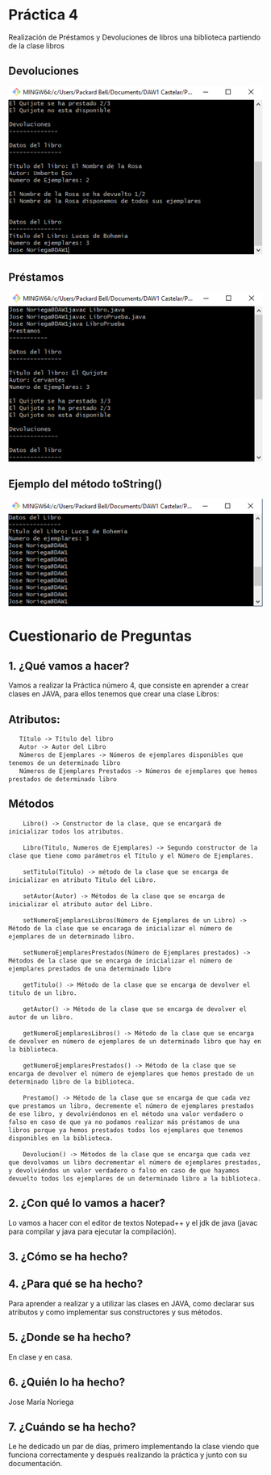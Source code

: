 # Práctica 4 

Realización de Préstamos y Devoluciones de libros una biblioteca partiendo de la clase libros

## Devoluciones 
![Devoluciones](./img/Devoluciones.png)

## Préstamos
![Préstamos](./img/Prestamos.png)

## Ejemplo del método toString()
![Ejemplo del método toString()](./img/DatosLibro.png)

# Cuestionario de Preguntas

## 1. ¿Qué vamos a hacer?
Vamos a realizar la Práctica número 4, que consiste en aprender a crear clases en JAVA, para ellos tenemos que crear una 
clase Libros:

  Atributos:
  ---------
       Título -> Título del libro 
       Autor -> Autor del Libro
       Números de Ejemplares -> Números de ejemplares disponibles que tenemos de un determinado libro 
       Números de Ejemplares Prestados -> Números de ejemplares que hemos prestados de determinado libro

  Métodos
  -------
        Libro() -> Constructor de la clase, que se encargará de inicializar todos los atributos.

        Libro(Titulo, Numeros de Ejemplares) -> Segundo constructor de la clase que tiene como parámetros el Título y el Número de Ejemplares.

        setTitulo(Titulo) -> método de la clase que se encarga de inicializar en atributo Titulo del Libro.

        setAutor(Autor) -> Métodos de la clase que se encarga de inicializar el atributo autor del Libro.

        setNumeroEjemplaresLibros(Número de Ejemplares de un Libro) -> Método de la clase que se encaraga de inicializar el número de ejemplares de un determinado libro.

        setNumeroEjemplaresPrestados(Número de Ejemplares prestados) -> Métodos de la clase que se encarga de inicializar el número de ejemplares prestados de una determinado libro

        getTitulo() -> Método de la clase que se encarga de devolver el titulo de un libro.

        getAutor() -> Método de la clase que se encarga de devolver el autor de un libro.

        getNumeroEjemplaresLibros() -> Método de la clase que se encarga de devolver en número de ejemplares de un determinado libro que hay en la biblioteca.

        getNumeroEjemplaresPrestados() -> Método de la clase que se encarga de devolver el número de ejemplares que hemos prestado de un determinado libro de la biblioteca.

        Prestamo() -> Método de la clase que se encarga de que cada vez que prestamos un libro, decremente el número de ejemplares prestados de ese libro, y devolviéndonos en el método una valor verdadero o falso en caso de que ya no podamos realizar más préstamos de una libros porque ya hemos prestados todos los ejemplares que tenemos disponibles en la biblioteca.

        Devolucion() -> Métodos de la clase que se encarga que cada vez que devolvamos un libro decrementar el número de ejemplares prestados, y devolviéndos un valor verdadero o falso en caso de que hayamos devuelto todos los ejemplares de un determinado libro a la biblioteca.
              
## 2. ¿Con qué lo vamos a hacer?
Lo vamos a hacer con el editor de textos Notepad++ y el jdk de java (javac para compilar y java para ejecutar la compilación).

## 3. ¿Cómo se ha hecho?


## 4. ¿Para qué se ha hecho?
Para aprender a realizar y a utilizar las clases en JAVA, como declarar sus atributos y como implementar sus constructores y sus métodos.  

## 5. ¿Donde se ha hecho?
En clase y en casa.

## 6. ¿Quién lo ha hecho?
Jose María Noriega

## 7. ¿Cuándo se ha hecho?
Le he dedicado un par de días, primero implementando la clase viendo que funciona correctamente y después realizando la práctica y junto con su documentación.


